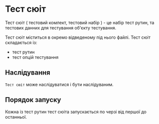 # Тест сюіт

Тест сюіт ( тестовий комлект, тестовий набір ) - це набір тест рутин, та тестових данних для тестування об'єкту тестування.

Тест сюіт міститься в окремо відведеному під нього файлі. Тест сюіт складається із:

- тест рутин
- тест опцій тестування

## Наслідування

`Тест сюіт` може наслідуватися і бути наслідуваним.

## Порядок запуску

Кожна із тест рутин тест сюіта запускається по черзі від першої до останньої.
